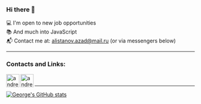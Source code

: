 ### Hi there 👋

💻   I'm open to new job opportunities<br>
📚   And much into JavaScript<br>
📬   Contact me at: alistanov.azad@mail.ru (or via messengers below)

---

### Contacts and Links:

[<img align="left" alt="andreevgeorge | Telegram" width="35px" src="https://img.icons8.com/fluency/48/000000/telegram-app.png" />][telegram]
[<img align="left" alt="andreevgeorge | WhatsApp" width="35px" src="https://img.icons8.com/color/48/000000/whatsapp.png" />][whatsapp]

<br>

---
[![George's GitHub stats](https://github-readme-stats.vercel.app/api?username=AzadAlistanov&theme=dark&show_icons=true)](https://github.com/AzadAlistanov/)

[telegram]: https://t.me/alistanov
[whatsapp]: https://wa.me/79640164840
